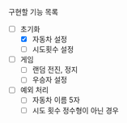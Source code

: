 구현할 기능 목록

- [ ] 초기화
  - [x] 자동차 설정
  - [ ] 시도횟수 설정
- [ ] 게임
  - [ ] 랜덤 전진, 정지
  - [ ] 우승자 설정
- [ ] 예외 처리
  - [ ] 자동차 이름 5자
  - [ ] 시도 횟수 정수형이 아닌 경우
